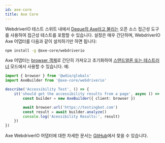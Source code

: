 ```yaml
---
id: axe-core
title: Axe Core
---
```


WebdriverIO 테스트 스위트 내에서 [Deque의 Axe라고 불리는](https://www.deque.com/axe/) 오픈 소스 접근성 도구를 사용하여 접근성 테스트를 포함할 수 있습니다. 설정은 매우 간단하며, WebdriverIO Axe 어댑터를 다음과 같이 설치하기만 하면 됩니다:

```bash npm2yarn
npm install -g @axe-core/webdriverio
```

Axe 어댑터는 [browser 객체](/docs/api/browser)로 간단히 가져오고 초기화하여 [스탠드얼론 또는 테스트러너](/docs/setuptypes) 모드에서 사용할 수 있습니다. 예:

```ts
import { browser } from '@wdio/globals'
import AxeBuilder from '@axe-core/webdriverio'

describe('Accessibility Test', () => {
    it('should get the accessibility results from a page', async () => {
        const builder = new AxeBuilder({ client: browser })

        await browser.url('https://testingbot.com')
        const result = await builder.analyze()
        console.log('Acessibility Results:', result)
    })
})
```

Axe WebdriverIO 어댑터에 대한 자세한 문서는 [GitHub](https://github.com/dequelabs/axe-core-npm/tree/develop/packages/webdriverio#usage)에서 찾을 수 있습니다.